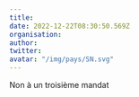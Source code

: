 ```yaml
---
title: 
date: 2022-12-22T08:30:50.569Z
organisation: 
author: 
twitter: 
avatar: "/img/pays/SN.svg"
---
```


Non à un troisième mandat 